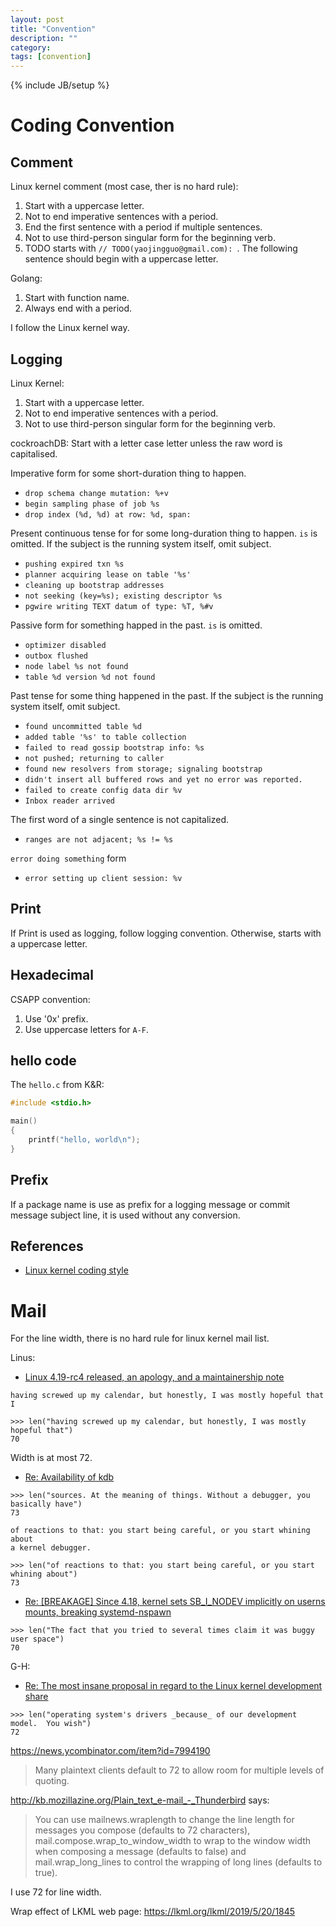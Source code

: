 ```yaml
---
layout: post
title: "Convention"
description: ""
category:
tags: [convention]
---
```

{% include JB/setup %}

# Coding Convention
## Comment
Linux kernel comment (most case, ther is no hard rule):
1. Start with a uppercase letter.
1. Not to end imperative sentences with a period.
1. End the first sentence with a period if multiple sentences.
1. Not to use third-person singular form for the beginning verb.
1. TODO starts with `// TODO(yaojingguo@gmail.com): `. The following sentence should begin with a uppercase letter.

Golang:
1. Start with function name.
1. Always end with a period.

I follow the Linux kernel way.

## Logging
Linux Kernel:
1. Start with a uppercase letter.
1. Not to end imperative sentences with a period.
1. Not to use third-person singular form for the beginning verb.

cockroachDB:
Start with a letter case letter unless the raw word is capitalised.

Imperative form for some short-duration thing to happen.
- `drop schema change mutation: %+v`
- `begin sampling phase of job %s`
- `drop index (%d, %d) at row: %d, span:`

Present continuous tense for for some long-duration thing to happen. `is` is
omitted. If the subject is the running system itself, omit subject.
- `pushing expired txn %s`
- `planner acquiring lease on table '%s'`
- `cleaning up bootstrap addresses`
- `not seeking (key=%s); existing descriptor %s`
- `pgwire writing TEXT datum of type: %T, %#v`

Passive form for something happed in the past. `is` is omitted.
- `optimizer disabled`
- `outbox flushed`
- `node label %s not found`
- `table %d version %d not found`

Past tense for some thing happened in the past. If the subject is the running
system itself, omit subject.
- `found uncommitted table %d`
- `added table '%s' to table collection`
- `failed to read gossip bootstrap info: %s`
- `not pushed; returning to caller`
- `found new resolvers from storage; signaling bootstrap`
- `didn't insert all buffered rows and yet no error was reported. `
- `failed to create config data dir %v`
- `Inbox reader arrived`

The first word of a single sentence is not capitalized.
- `ranges are not adjacent; %s != %s`

`error doing something` form
- `error setting up client session: %v`

## Print
If Print is used as logging, follow logging convention. Otherwise, starts with
a uppercase letter.

## Hexadecimal
CSAPP convention:
1. Use '0x' prefix.
2. Use uppercase letters for `A-F`.

## hello code
The `hello.c` from K&R:
```C
#include <stdio.h>

main()
{
    printf("hello, world\n");
}
```

## Prefix
If a package name is use as prefix for a logging message or commit message
subject line, it is used without any conversion.

## References
- [Linux kernel coding style](https://www.kernel.org/doc/html/v4.10/process/coding-style.html)

# Mail
For the line width, there is no hard rule for linux kernel mail list.

Linus:
- [Linux 4.19-rc4 released, an apology, and a maintainership note](https://lkml.org/lkml/2018/9/16/167)
```
having screwed up my calendar, but honestly, I was mostly hopeful that
I
```
```
>>> len("having screwed up my calendar, but honestly, I was mostly hopeful that")
70
```

Width is at most 72.

- [Re: Availability of kdb](https://lkml.org/lkml/2000/9/6/65)
```
>>> len("sources. At the meaning of things. Without a debugger, you basically have")
73
```
```
of reactions to that: you start being careful, or you start whining about
a kernel debugger.
```
```
>>> len("of reactions to that: you start being careful, or you start whining about")
73
```
- [Re: [BREAKAGE] Since 4.18, kernel sets SB_I_NODEV implicitly on userns mounts, breaking systemd-nspawn](https://lkml.org/lkml/2018/12/22/221)
```
>>> len("The fact that you tried to several times claim it was buggy user space")
70
```

G-H:
- [Re: The most insane proposal in regard to the Linux kernel development share](https://lkml.org/lkml/2016/4/7/423)
```
>>> len("operating system's drivers _because_ of our development model.  You wish")
72
```

https://news.ycombinator.com/item?id=7994190
> Many plaintext clients default to 72 to allow room for multiple levels of quoting.

http://kb.mozillazine.org/Plain_text_e-mail_-_Thunderbird says:
> You can use mailnews.wraplength to change the line length for messages you compose (defaults to 72 characters), mail.compose.wrap_to_window_width to wrap to the window width when composing a message (defaults to false) and mail.wrap_long_lines to control the wrapping of long lines (defaults to true).

I use 72 for line width.

Wrap effect of LKML web page:
https://lkml.org/lkml/2019/5/20/1845
